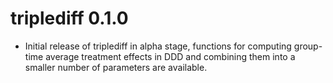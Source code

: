 # triplediff 0.1.0

  * Initial release of triplediff in alpha stage, functions for computing group-time average treatment effects in DDD and combining them into a smaller number of parameters are available.
